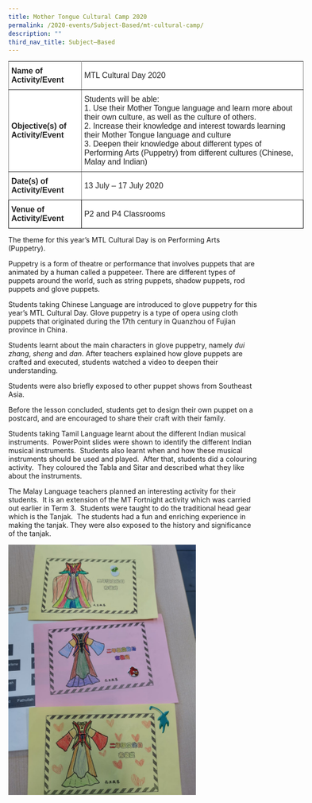 ```yaml
---
title: Mother Tongue Cultural Camp 2020
permalink: /2020-events/Subject-Based/mt-cultural-camp/
description: ""
third_nav_title: Subject–Based
---
```

<style type="text/css">
.tg  {border-collapse:collapse;border-spacing:0;margin:0px auto;}
.tg td{border-color:black;border-style:solid;border-width:1px;font-family:Arial, sans-serif;font-size:14px;
  overflow:hidden;padding:10px 5px;word-break:normal;}
.tg th{border-color:black;border-style:solid;border-width:1px;font-family:Arial, sans-serif;font-size:14px;
  font-weight:normal;overflow:hidden;padding:10px 5px;word-break:normal;}
.tg .tg-kdpx{background-color:#FFF;border-color:inherit;color:#222;font-size:16px;text-align:left;vertical-align:middle}
.tg .tg-x4x2{background-color:#FFF;border-color:inherit;color:#222;font-size:16px;font-weight:bold;text-align:left;
  vertical-align:middle}
.tg .tg-3etx{background-color:#FFF;color:#222;font-size:16px;font-weight:bold;text-align:left;vertical-align:middle}
.tg .tg-qtsq{background-color:#FFF;color:#222;font-size:16px;text-align:left;vertical-align:middle}
</style>
<table class="tg" style="undefined;table-layout: fixed; width: 595px">
<colgroup>
<col style="width: 147px">
<col style="width: 448px">
</colgroup>
<tbody>
  <tr>
    <td class="tg-x4x2">Name of Activity/Event</td>
    <td class="tg-kdpx">MTL Cultural Day 2020</td>
  </tr>
  <tr>
    <td class="tg-x4x2">Objective(s) of Activity/Event</td>
    <td class="tg-kdpx">Students will be able:<br>1.       Use their Mother Tongue language and learn more about their own culture, as well as the culture of others.<br>2.       Increase their knowledge and interest towards learning their Mother Tongue language and culture<br>3.       Deepen their knowledge about different types of Performing Arts (Puppetry) from different cultures (Chinese, Malay and Indian)<br></td>
  </tr>
  <tr>
    <td class="tg-x4x2">Date(s) of Activity/Event</td>
    <td class="tg-kdpx">13 July – 17 July 2020</td>
  </tr>
  <tr>
    <td class="tg-3etx">Venue of Activity/Event</td>
    <td class="tg-qtsq">P2 and P4 Classrooms</td>
  </tr>
</tbody>
</table>


The theme for this year’s MTL Cultural Day is on Performing Arts (Puppetry).

Puppetry is a form of theatre or performance that involves puppets that are animated by a human called a puppeteer. There are different types of puppets around the world, such as string puppets, shadow puppets, rod puppets and glove puppets.

Students taking Chinese Language are introduced to glove puppetry for this year’s MTL Cultural Day. Glove puppetry is a type of opera using cloth puppets that originated during the 17th century in Quanzhou of Fujian province in China.

Students learnt about the main characters in glove puppetry, namely _dui zhang_, _sheng_ and _dan_. After teachers explained how glove puppets are crafted and executed, students watched a video to deepen their understanding.

Students were also briefly exposed to other puppet shows from Southeast Asia.

Before the lesson concluded, students get to design their own puppet on a postcard, and are encouraged to share their craft with their family.

Students taking Tamil Language learnt about the different Indian musical instruments.  PowerPoint slides were shown to identify the different Indian musical instruments.  Students also learnt when and how these musical instruments should be used and played.  After that, students did a colouring activity.  They coloured the Tabla and Sitar and described what they like about the instruments.

The Malay Language teachers planned an interesting activity for their students.  It is an extension of the MT Fortnight activity which was carried out earlier in Term 3.  Students were taught to do the traditional head gear which is the Tanjak.  The students had a fun and enriching experience in making the tanjak. They were also exposed to the history and significance of the tanjak.

<img src="/images/MTL_CD_06.jpeg" 
     style="width:75%">